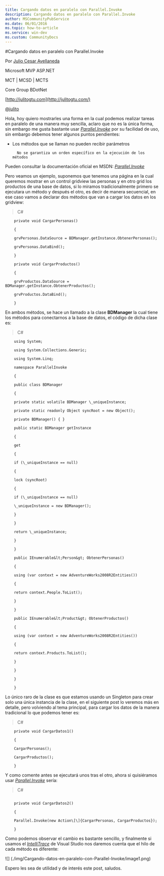 ```yaml
---
title: Cargando datos en paralelo con Parallel.Invoke
description: Cargando datos en paralelo con Parallel.Invoke
author: MSCommunityPubService
ms.date: 06/01/2016
ms.topic: how-to-article
ms.service: win-dev
ms.custom: CommunityDocs
---
```







#Cargando datos en paralelo con Parallel.Invoke

Por [Julio Cesar
Avellaneda](http://mvp.microsoft.com/en-us/MVP/Julio%20Cesar%20Avellaneda-4038198)

Microsoft MVP ASP.NET

MCT | MCSD | MCTS

Core Group BDotNet

[http://julitogtu.com](http://julitogtu.com/)

[@julito](https://twitter.com/julitogtu)


Hola, hoy quiero mostrarles una forma en la cual podemos realizar tareas
en paralelo de una manera muy sencilla, aclaro que no es la única forma,
sin embargo me gusta bastante usar
[*Parallel.Invoke*](http://msdn.microsoft.com/es-ar/library/system.threading.tasks.parallel.invoke.aspx)
por su facilidad de uso, sin embargo debemos tener algunos puntos
pendientes:

- Los métodos que se llaman no pueden recibir parámetros

        No se garantiza un orden específico en la ejecución de los métodos

Pueden consultar la documentación oficial en MSDN:
[*Parallel.Invoke*](http://msdn.microsoft.com/es-ar/library/system.threading.tasks.parallel.invoke.aspx)

Pero veamos un ejemplo, suponemos que tenemos una página en la cual
queremos mostrar en un control gridview las personas y en otro grid los
productos de una base de datos, si lo miramos tradicionalmente primero
se ejecutara un método y después el otro, es decir de manera secuencial,
en ese caso vamos a declarar dos métodos que van a cargar los datos en
los gridview:

>C\#

```
    private void CargarPersonas()

    {

    grvPersonas.DataSource = BDManager.getInstance.ObtenerPersonas();

    grvPersonas.DataBind();

    }

    private void CargarProductos()

    {

    grvProductos.DataSource = BDManager.getInstance.ObtenerProductos();

    grvProductos.DataBind();

    }
```

En ambos métodos, se hace un llamado a la clase **BDManager** la cual
tiene los métodos para conectarnos a la base de datos, el código de
dicha clase es:

>C\#


```
    using System;

    using System.Collections.Generic;

    using System.Linq;

    namespace ParallelInvoke

    {

    public class BDManager

    {

    private static volatile BDManager \_uniqueInstance;

    private static readonly Object syncRoot = new Object();

    private BDManager() { }

    public static BDManager getInstance

    {

    get

    {

    if (\_uniqueInstance == null)

    {

    lock (syncRoot)

    {

    if (\_uniqueInstance == null)

    \_uniqueInstance = new BDManager();

    }

    }

    return \_uniqueInstance;

    }

    }

    public IEnumerable&lt;Person&gt; ObtenerPersonas()

    {

    using (var context = new AdventureWorks2008R2Entities())

    {

    return context.People.ToList();

    }

    }

    public IEnumerable&lt;Product&gt; ObtenerProductos()

    {

    using (var context = new AdventureWorks2008R2Entities())

    {

    return context.Products.ToList();

    }

    }

    }

    }
```

Lo único raro de la clase es que estamos usando un Singleton para crear
solo una única instancia de la clase, en el siguiente post lo veremos
más en detalle, pero volviendo al tema principal, para cargar los datos
de la manera tradicional lo que podemos tener es:

>C\#


```
    private void CargarDatos1()

    {

    CargarPersonas();

    CargarProductos();

    }
```

Y como comente antes se ejecutará unos tras el otro, ahora si
quisiéramos usar
[*Parallel.Invoke*](http://msdn.microsoft.com/es-ar/library/system.threading.tasks.parallel.invoke.aspx)
sería:

>C\#

```

    private void CargarDatos2()

    {

    Parallel.Invoke(new Action\[\]{CargarPersonas, CargarProductos});

    }
```

Como podemos observar el cambio es bastante sencillo, y finalmente si
usamos el
[*IntelliTrace*](http://msdn.microsoft.com/en-us/library/dd264915.aspx)
de Visual Studio nos daremos cuenta que el hilo de cada método es
diferente:

![] (./img/Cargando-datos-en-paralelo-con-Parallel-Invoke/image1.png)

Espero les sea de utilidad y de interés este post, saludos.


